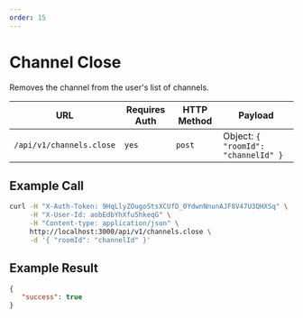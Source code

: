 ```yaml
---
order: 15
---
```


# Channel Close
Removes the channel from the user's list of channels.

| URL | Requires Auth | HTTP Method | Payload |
| --- | --- | --- | --- |
| `/api/v1/channels.close` | `yes` | `post` | Object: `{ "roomId": "channelId" }` |

## Example Call
```bash
curl -H "X-Auth-Token: 9HqLlyZOugoStsXCUfD_0YdwnNnunAJF8V47U3QHXSq" \
     -H "X-User-Id: aobEdbYhXfu5hkeqG" \
     -H "Content-type: application/json" \
     http://localhost:3000/api/v1/channels.close \
     -d '{ "roomId": "channelId" }'
```

## Example Result
```json
{
   "success": true
}
```